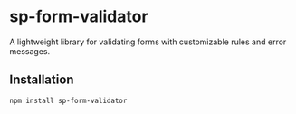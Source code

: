 # sp-form-validator

A lightweight library for validating forms with customizable rules and error messages.

## Installation

```bash
npm install sp-form-validator
